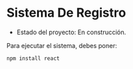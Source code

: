 <h1> Sistema De Registro</h1> 

- Estado del proyecto: En construcción.

Para ejecutar el sistema, debes poner:

```npm install react```
